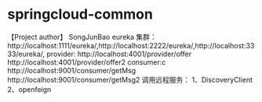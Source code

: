# springcloud-common
【Project author】 SongJunBao
eureka 集群：
      http://localhost:1111/eureka/,http://localhost:2222/eureka/,http://localhost:3333/eureka/,
provider:
     http://localhost:4001/provider/offer
     http://localhost:4001/provider/offer2
consumer:c
     http://localhost:9001/consumer/getMsg
     http://localhost:9001/consumer/getMsg2
调用远程服务：
     1、DiscoveryClient
     2、openfeign
